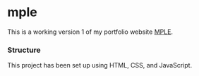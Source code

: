 # mple

This is a working version 1 of my portfolio website [MPLE](http://mpleconsulting.com/).

### Structure

This project has been set up using HTML, CSS, and JavaScript.
